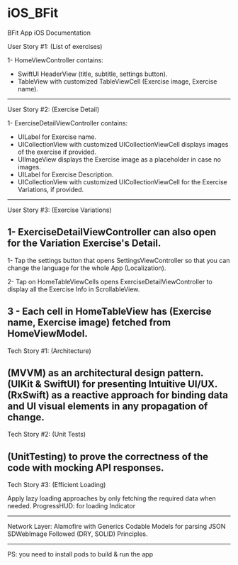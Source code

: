 # iOS_BFit
BFit App iOS Documentation


User Story #1: (List of exercises)

1- HomeViewController contains:
- SwiftUI HeaderView (title, subtitle, settings button).
- TableView with customized TableViewCell (Exercise image, Exercise name).
------------------------

User Story #2: (Exercise Detail)

 1- ExerciseDetailViewController contains:
- UILabel for Exercise name.
- UICollectionView with customized UICollectionViewCell displays images of the exercise if provided.
- UIImageView displays the Exercise image as a placeholder in case no images.
- UILabel for Exercise Description.
- UICollectionView with customized UICollectionViewCell for the Exercise Variations, if provided.
------------------------

User Story #3: (Exercise Variations)

1- ExerciseDetailViewController can also open for the Variation Exercise's Detail.
------------------------

1- Tap the settings button that opens SettingsViewController so that you can change the language for the whole App (Localization).

2- Tap on HomeTableViewCells opens ExerciseDetailViewController to display all the Exercise Info in ScrollableView.

3 - Each cell in HomeTableView has (Exercise name, Exercise image) fetched from HomeViewModel.
------------------------

Tech Story #1: (Architecture)

(MVVM) as an architectural design pattern.
(UIKit & SwiftUI) for presenting Intuitive UI/UX.
(RxSwift) as a reactive approach for binding data and UI visual elements in any propagation of change.
------------------------

Tech Story #2: (Unit Tests)

(UnitTesting) to prove the correctness of the code with mocking API responses.
------------------------

Tech Story #3: (Efficient Loading)

Apply lazy loading approaches by only fetching the required data when needed.
ProgressHUD: for loading Indicator

------------------------

Network Layer: Alamofire with Generics Codable Models for parsing JSON
SDWebImage
Followed (DRY, SOLID) Principles.

------------------------
PS: you need to install pods to build & run the app
